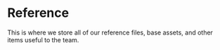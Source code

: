# Reference
This is where we store all of our reference files, base assets, and other items useful to the team.
